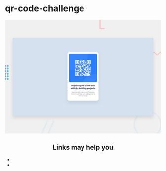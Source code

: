 # qr-code-challenge
<img src = "design/desktop-preview.jpg"/>
<h2 align="center">Links may help you</h2>
<ul>
  <li></li>
  <li></li>
 </ul>
